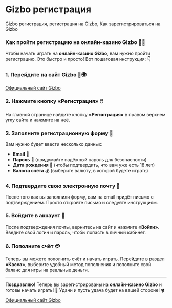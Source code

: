 # Gizbo регистрация 
Gizbo регистрация, регистрация на Gizbo, Как зарегистрироваться на Gizbo

### Как пройти регистрацию на онлайн-казино Gizbo 📝🎰

Чтобы начать играть на **онлайн-казино Gizbo**, вам нужно пройти регистрацию. Это быстро и просто! Вот пошаговая инструкция: 👇

### 1. Перейдите на сайт Gizbo 🔗🌍  

[Официальный сайт Gizbo](https://gizbo-way-six.com/c3e3d752b)

### 2. Нажмите кнопку «Регистрация» 🖱️  
На главной странице найдите кнопку **«Регистрация»** в правом верхнем углу сайта и нажмите на неё.  

### 3. Заполните регистрационную форму 📝  
Вам нужно будет ввести несколько данных:  
- **Email** 📧  
- **Пароль** 🔑 (придумайте надёжный пароль для безопасности)  
- **Дата рождения** 🎂 (чтобы подтвердить, что вам уже есть 18 лет)  
- **Валюта счёта** 💰 (выберите валюту, в которой будете играть)  

### 4. Подтвердите свою электронную почту 📲  
После того как вы заполнили форму, вам на email придёт письмо с подтверждением. Просто откройте письмо и следуйте инструкциям.  

### 5. Войдите в аккаунт 🔑  
После подтверждения почты, вернитесь на сайт и нажмите **«Войти»**. Введите свой логин и пароль, чтобы попасть в личный кабинет.  

### 6. Пополните счёт 💳  
Теперь вы можете пополнить счёт и начать играть. Перейдите в раздел **«Касса»**, выберите удобный метод пополнения и пополните свой баланс для игры на реальные деньги.  

---

**Поздравляю!** Теперь вы зарегистрированы на **онлайн-казино Gizbo** и готовы начать играть! 🎉 Удачи и пусть удача будет на вашей стороне! 🍀

[Официальный сайт Gizbo](https://gizbo-way-six.com/c3e3d752b)
